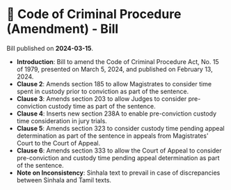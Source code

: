# 📄  Code of Criminal Procedure (Amendment) - Bill

Bill published on **2024-03-15**.

- **Introduction**: Bill to amend the Code of Criminal Procedure Act, No. 15 of 1979, presented on March 5, 2024, and published on February 13, 2024.
- **Clause 2**: Amends section 185 to allow Magistrates to consider time spent in custody prior to conviction as part of the sentence.
- **Clause 3**: Amends section 203 to allow Judges to consider pre-conviction custody time as part of the sentence.
- **Clause 4**: Inserts new section 238A to enable pre-conviction custody time consideration in jury trials.
- **Clause 5**: Amends section 323 to consider custody time pending appeal determination as part of the sentence in appeals from Magistrates' Court to the Court of Appeal.
- **Clause 6**: Amends section 333 to allow the Court of Appeal to consider pre-conviction and custody time pending appeal determination as part of the sentence.
- **Note on Inconsistency**: Sinhala text to prevail in case of discrepancies between Sinhala and Tamil texts.
